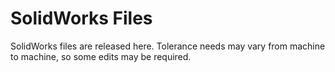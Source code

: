 # SolidWorks Files
SolidWorks files are released here. Tolerance needs may vary from machine to machine, so some edits may be required.
